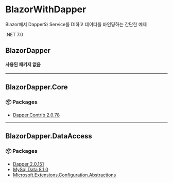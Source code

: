 # BlazorWithDapper
Blazor에서 Dapper와 Service를 DI하고 데이터를 바인딩하는 간단한 예제

.NET 7.0

## BlazorDapper
#### 사용된 패키지 없음

---
## BlazorDapper.Core
### 📦 Packages
- [Dapper.Contrib 2.0.78](https://github.com/DapperLib/Dapper)

---
## BlazorDapper.DataAccess
### 📦 Packages
- [Dapper 2.0.151](https://github.com/DapperLib/Dapper)
- [MySql.Data 8.1.0](https://www.nuget.org/packages/MySql.Data/8.1.0/)
- [Microsoft.Extensions.Configuration.Abstractions](https://www.nuget.org/packages/Microsoft.Extensions.Configuration.Abstractions/7.0.0?_src=template)
